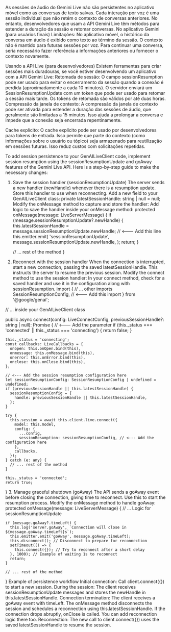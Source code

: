 As sessões de áudio do Gemini Live não são persistentes no aplicativo móvel como as conversas de texto salvas. Cada interação por voz é uma sessão individual que não retém o contexto de conversas anteriores. No entanto, desenvolvedores que usam a API Gemini Live têm métodos para estender a duração da sessão e retomar conversas. 
No aplicativo Gemini (para usuários finais)
Limitações: No aplicativo móvel, o histórico da conversa em áudio é exibido como texto ao término da sessão. O contexto não é mantido para futuras sessões por voz. Para continuar uma conversa, seria necessário fazer referência a informações anteriores ou fornecer o contexto novamente. 

Usando a API Live (para desenvolvedores)
Existem ferramentas para criar sessões mais duradouras, se você estiver desenvolvendo um aplicativo com a API Gemini Live:
Retomada de sessão: O campo sessionResumption pode ser usado para evitar o encerramento da sessão quando a conexão é perdida (aproximadamente a cada 10 minutos). O servidor enviará um SessionResumptionUpdate com um token que pode ser usado para retomar a sessão mais tarde. Os tokens de retomada são válidos por até duas horas.
Compressão da janela de contexto: A compressão da janela de contexto pode ser ativada para estender a duração das sessões de áudio, que geralmente são limitadas a 15 minutos. Isso ajuda a prolongar a conversa e impede que a conexão seja encerrada repentinamente.

Cache explícito: O cache explícito pode ser usado por desenvolvedores para tokens de entrada. Isso permite que parte do contexto (como informações sobre o usuário ou tópico) seja armazenado para reutilização em sessões futuras. Isso reduz custos com solicitações repetidas. 

To add session persistence to your GenAILiveClient code, implement session resumption using the sessionResumptionUpdate and goAway features of the Gemini Live API. 
Here is a step-by-step guide to make the necessary changes:
1. Save the session handler (sessionResumptionUpdate)
The server sends a new handler (newHandle) whenever there is a resumption update. Store this handler to use when reconnecting.
Add a new field to your GenAILiveClient class:
private latestSessionHandle: string | null = null;
Modify the onMessage method to capture and store the handler:
Add logic to save the handler inside your onMessage method:
protected onMessage(message: LiveServerMessage) {
    if (message.sessionResumptionUpdate?.newHandle) {
      this.latestSessionHandle = message.sessionResumptionUpdate.newHandle; // <--- Add this line
      this.emitter.emit(
        'sessionResumptionUpdate',
        message.sessionResumptionUpdate.newHandle,
      );
      return;
    }

    // ... rest of the method
}
2. Reconnect with the session handler
When the connection is interrupted, start a new connection, passing the saved latestSessionHandle. This instructs the server to resume the previous session.
Modify the connect method to use the session handler:
In your connect method, check for a saved handler and use it in the configuration along with sessionResumption.
import {
  // ... other imports
  SessionResumptionConfig, // <--- Add this import
} from '@google/genai';

// ... inside your GenAILiveClient class

public async connect(config: LiveConnectConfig, previousSessionHandle?: string | null): Promise<boolean> { // <--- Add the parameter
    if (this._status === 'connected' || this._status === 'connecting') {
      return false;
    }

    this._status = 'connecting';
    const callbacks: LiveCallbacks = {
      onopen: this.onOpen.bind(this),
      onmessage: this.onMessage.bind(this),
      onerror: this.onError.bind(this),
      onclose: this.onClose.bind(this),
    };

    // <--- Add the session resumption configuration here
    let sessionResumptionConfig: SessionResumptionConfig | undefined = undefined;
    if (previousSessionHandle || this.latestSessionHandle) {
      sessionResumptionConfig = {
        handle: previousSessionHandle || this.latestSessionHandle,
      };
    }

    try {
      this.session = await this.client.live.connect({
        model: this.model,
        config: {
          ...config,
          sessionResumption: sessionResumptionConfig, // <--- Add the configuration here
        },
        callbacks,
      });
    } catch (e: any) {
      // ... rest of the method
    }

    this._status = 'connected';
    return true;
}
3. Manage graceful shutdown (goAway)
The API sends a goAway event before closing the connection, giving time to reconnect. Use this to start the resumption process.
Modify the onMessage method to handle goAway:
protected onMessage(message: LiveServerMessage) {
    // ... Logic for sessionResumptionUpdate

    if (message.goAway?.timeLeft) {
      this.log('server.goAway', `Connection will close in ${message.goAway.timeLeft}s`);
      this.emitter.emit('goAway', message.goAway.timeLeft);
      this.disconnect(); // Disconnect to prepare for reconnection
      setTimeout(() => {
        this.connect({}); // Try to reconnect after a short delay
      }, 1000); // Example of waiting 1s to reconnect
      return;
    }

    // ... rest of the method
}
Example of persistence workflow
Initial connection: Call client.connect({}) to start a new session.
During the session: The client receives sessionResumptionUpdate messages and stores the newHandle in this.latestSessionHandle.
Connection termination:
The client receives a goAway event with timeLeft.
The onMessage method disconnects the session and schedules a reconnection using this.latestSessionHandle.
If the connection drops abruptly, onClose is called. You can add reconnection logic there too.
Reconnection: The new call to client.connect({}) uses the saved latestSessionHandle to resume the session.


